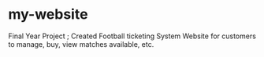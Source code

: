# my-website
Final Year Project ; Created Football ticketing System Website for customers to manage, buy, view matches available, etc. 
